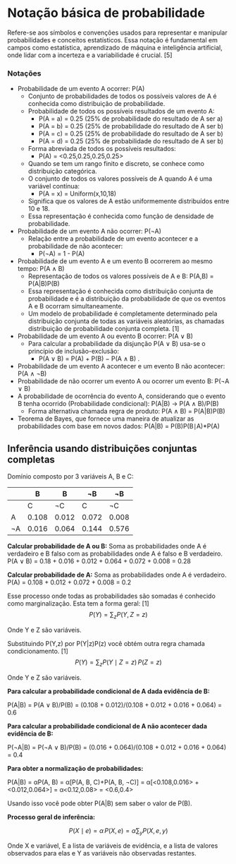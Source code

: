 # Notação básica de probabilidade​

Refere-se aos símbolos e convenções usados para representar e manipular probabilidades e conceitos estatísticos. Essa notação é fundamental em campos como estatística, aprendizado de máquina e inteligência artificial, onde lidar com a incerteza e a variabilidade é crucial. [5]

### Notações

- Probabilidade de um evento A ocorrer: P(A)
    - Conjunto de probabilidades de todos os possíveis valores de A é conhecida como distribuição de probabilidade.
    - Probabilidade de todos os possíveis resultados de um evento A:
        - P(A = a) = 0.25 (25% de probabilidade do resultado de A ser a)
        - P(A = b) = 0.25 (25% de probabilidade do resultado de A ser b)
        - P(A = c) = 0.25 (25% de probabilidade do resultado de A ser b)
        - P(A = d) = 0.25 (25% de probabilidade do resultado de A ser b)
    - Forma abreviada de todos os possíveis resultados:
        - P(A) = <0.25,0.25,0.25,0.25>
    - Quando se tem um rango finito e discreto, se conhece como distribuição categórica.
    - O conjunto de todos os valores possíveis de A quando A é uma variável contínua:
        - P(A = x) = Uniform(x,10,18)
    - Significa que os valores de A estão uniformemente distribuídos entre 10 e 18.
    - Essa representação é conhecida como função de densidade de probabilidade.
- Probabilidade de um evento A não ocorrer: P(¬A)
    - Relação entre a probabilidade de um evento acontecer e a probabilidade de não acontecer:
        - P(¬A) = 1 - P(A)
- Probabilidade de um evento A e um evento B ocorrerem ao mesmo tempo: P(A ∧ B)
    - Representação de todos os valores possíveis de A e B: P(A,B) = P(A|B)P(B)
    - Essa representação é conhecida como distribuição conjunta de probabilidade e é a distribuição da probabilidade de que os eventos A e B ocorram simultaneamente.
    - Um modelo de probabilidade é completamente determinado pela distribuição conjunta de todas as variáveis ​​aleatórias, as chamadas distribuição de probabilidade conjunta completa. [1]
- Probabilidade de um evento A ou evento B ocorrer: P(A ∨ B)
    - Para calcular a probabilidade da disjunção P(A ∨ B) usa-se o princípio de inclusão-exclusão:
        - P(A ∨ B) = P(A) + P(B) − P(A ∧ B) .
- Probabilidade de um evento A acontecer e um evento B não acontecer: P(A ∧ ¬B)
- Probabilidade de não ocorrer um evento A ou ocorrer um evento B: P(¬A ∨ B)
- A probabilidade de ocorrência do evento A, considerando que o evento B tenha ocorrido (Probabilidade condicional): P(A|B) -> P(A ∧ B)/P(B)
    - Forma alternativa chamada regra de produto: P(A ∧ B) = P(A|B)P(B)
- Teorema de Bayes, que fornece uma maneira de atualizar as probabilidades com base em novos dados: P(A|B) = P(B)P(B∣A)*P(A)

## Inferência usando distribuições conjuntas completas

Domínio composto por 3 variáveis A, B e C:

|             |      B      |       B     |      ¬B     |     ¬B      |
| ----------- | ----------- | ----------- | ----------- | ----------- |
|             |       C     |     ¬C      |     C       |     ¬C      |
|     A       |    0.108    |    0.012    |   0.072     |    0.008    |
|    ¬A       |    0.016    |    0.064    |   0.144     |    0.576    |

**Calcular probabilidade de A ou B:**
Soma as probabilidades onde A é verdadeiro e B falso com as probabilidades onde A é falso e B verdadeiro.
P(A ∨ B) = 0.18 + 0.016 + 0.012 + 0.064 + 0.072 + 0.008 = 0.28

**Calcular probabilidade de A:**
Soma as probabilidades onde A é verdadeiro.
P(A) = 0.108 + 0.012 + 0.072 + 0.008 = 0.2

Esse processo onde todas as probabilidades são somadas é conhecido como marginalização. Esta tem a forma geral: [1]
$$
P(Y) = \sum_{z} P(Y, Z = z)
$$

Onde Y e Z são variáveis.

Substituindo P(Y,z) por P(Y|z)P(z) você obtém outra regra chamada condicionamento. [1]
$$
P(Y) = \sum_{z} P(Y \mid Z = z) \, P(Z = z)
$$

Onde Y e Z são variáveis.

**Para calcular a probabilidade condicional de A dada evidência de B:**

P(A|B) = P(A ∨ B)/P(B) = (0.108 + 0.012)/(0.108 + 0.012 + 0.016 + 0.064) = 0.6

**Para calcular a probabilidade condicional de A não acontecer dada evidência de B:**

P(¬A|B) = P(¬A ∨ B)/P(B) = (0.016 + 0.064)/(0.108 + 0.012 + 0.016 + 0.064) = 0.4

**Para obter a normalização de probabilidades:**

P(A|B) = αP(A, B) = α[P(A, B, C)+P(A, B, ¬C)] = α[<0.108,0.016> + <0.012,0.064>] = α<0.12,0.08> = <0.6,0.4>

Usando isso você pode obter P(A|B) sem saber o valor de P(B).

**Processo geral de inferência:**

$$
P(X \mid e) = \alpha \, P(X, e) = \alpha \sum_{y} P(X, e, y)
$$

Onde X e variável, E a lista de variáveis de evidência, e a lista de valores observados para elas e Y as variáveis não observadas restantes.
